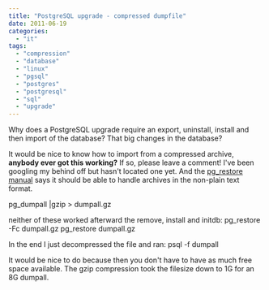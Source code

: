 ```yaml
---
title: "PostgreSQL upgrade - compressed dumpfile"
date: 2011-06-19
categories: 
  - "it"
tags: 
  - "compression"
  - "database"
  - "linux"
  - "pgsql"
  - "postgres"
  - "postgresql"
  - "sql"
  - "upgrade"
---
```


Why does a PostgreSQL upgrade require an export, uninstall, install and then import of the database? That big changes in the database?

It would be nice to know how to import from a compressed archive, **anybody ever got this working?** If so, please leave a comment! I've been googling my behind off but hasn't located one yet. And the [pg\_restore manual](http://www.postgresql.org/docs/8.4/static/app-pgrestore.html "on postgresql.org") says it should be able to handle archives in the non-plain text format.

pg\_dumpall |gzip > dumpall.gz

neither of these worked afterward the remove, install and initdb: pg\_restore -Fc dumpall.gz pg\_restore dumpall.gz

In the end I just decompressed the file and ran: psql -f dumpall

It would be nice to do because then you don't have to have as much free space available. The gzip compression took the filesize down to 1G for an 8G dumpall.
